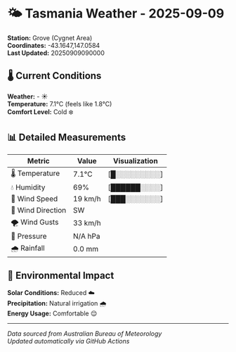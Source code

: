 # 🌤️ Tasmania Weather - 2025-09-09

**Station:** Grove (Cygnet Area)  
**Coordinates:** -43.1647,147.0584  
**Last Updated:** 20250909090000

## 🌡️ Current Conditions

**Weather:** - ☀️  
**Temperature:** 7.1°C (feels like 1.8°C)  
**Comfort Level:** Cold ❄️

## 📊 Detailed Measurements

| Metric | Value | Visualization |
|--------|-------|---------------|
| 🌡️ Temperature | 7.1°C | [█░░░░░░░░░] |
| 💧 Humidity | 69% | [██████░░░░] |
| 💨 Wind Speed | 19 km/h | [███░░░░░░░] |
| 🧭 Wind Direction | SW | |
| 🌪️ Wind Gusts | 33 km/h | |
| 🔽 Pressure | N/A hPa | |
| 🌧️ Rainfall | 0.0 mm | |

## 🌱 Environmental Impact

**Solar Conditions:** Reduced ☁️  
**Precipitation:** Natural irrigation 🌧️  
**Energy Usage:** Comfortable 😌

---
*Data sourced from Australian Bureau of Meteorology*  
*Updated automatically via GitHub Actions*
